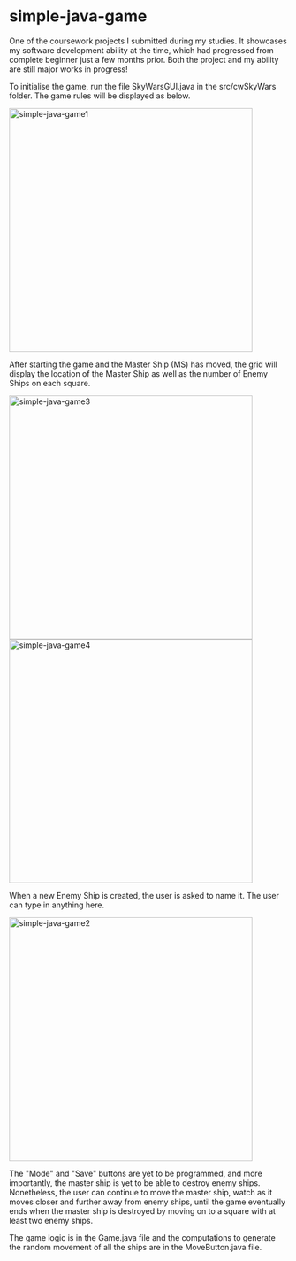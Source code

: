 # simple-java-game

One of the coursework projects I submitted during my studies. It showcases my software development ability at the time, which had progressed from complete beginner just a few months prior. Both the project and my ability are still major works in progress!

To initialise the game, run the file SkyWarsGUI.java in the src/cwSkyWars folder. The game rules will be displayed as below.

<img width="440" alt="simple-java-game1" src="https://user-images.githubusercontent.com/74419106/136781642-33d68df5-e472-4812-8ab9-121f52feba27.png">

After starting the game and the Master Ship (MS) has moved, the grid will display the location of the Master Ship as well as the number of Enemy Ships on each square.

<img width="440" alt="simple-java-game3" src="https://user-images.githubusercontent.com/74419106/136769023-5738df62-c05c-4da1-b4a6-64e191965707.png">

<img width="440" alt="simple-java-game4" src="https://user-images.githubusercontent.com/74419106/136769053-28d3222e-2731-4539-88e9-fcced3694a5d.png">

When a new Enemy Ship is created, the user is asked to name it. The user can type in anything here.

<img width="440" alt="simple-java-game2" src="https://user-images.githubusercontent.com/74419106/136769379-27f11556-5455-4c25-be82-f5e53ab178ae.png">

The "Mode" and "Save" buttons are yet to be programmed, and more importantly, the master ship is yet to be able to destroy enemy ships. Nonetheless, the user can continue to move the master ship, watch as it moves closer and further away from enemy ships, until the game eventually ends when the master ship is destroyed by moving on to a square with at least two enemy ships.

The game logic is in the Game.java file and the computations to generate the random movement of all the ships are in the MoveButton.java file.
